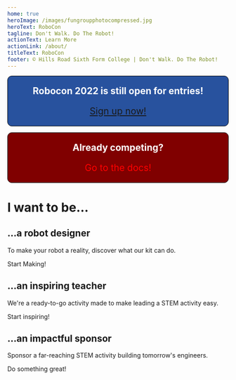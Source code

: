 ```yaml
---
home: true
heroImage: /images/fungroupphotocompressed.jpg
heroText: RoboCon
tagline: Don't Walk. Do The Robot!
actionText: Learn More
actionLink: /about/
titleText: RoboCon
footer: © Hills Road Sixth Form College | Don't Walk. Do The Robot!
---
```

<div style="text-align:center; border-style: solid; border-width:1px; border-color: #000000; border-radius: 10px;  background-color: #28529e; font-size: 21px; padding: 0 1rem; color:white;">
<p>
<strong>Robocon 2022 is still open for entries!</strong>
</p>

<p>
<a href="https://hr-robocon.org/signup" class="link-button" style="display: inline-block">Sign up now!</a>

</p>
</div>

<p>

<h>   </h>

</p>

<div style="text-align:center; border-style: solid; border-width:1px; border-color: #000000; border-radius: 10px; background-color: #800000; font-size: 21px; padding: 0 1rem; color:white;">
<p>
<strong>Already competing?</strong>
</p>
<p>
<a href="https://hr-robocon.org/docs" class="redlink" style="display: inline-block">Go to the docs!</a>


</p>
</div>

<h1>I want to be...</h1>

<div class="features">
  <div class="feature">
    <h2>...a robot designer</h2>
    <p>To make your robot a reality, discover what our kit can do.</p>
    <router-link class="feature-button" to="/about/for-students.html">Start Making!</router-link>
  </div>
  <div class="feature">
    <h2>...an inspiring teacher</h2>
    <p>We're a ready-to-go activity made to make leading a STEM activity easy.</p>
    <router-link class="feature-button" to="/about/for-teachers.html">Start inspiring!</router-link>
  </div>
  <div class="feature">
    <h2>...an impactful sponsor</h2>
    <p>Sponsor a far-reaching STEM activity building tomorrow's engineers.</p>
    <router-link class="feature-button" to="/about/for-sponsors.html">Do something great!</router-link>
  </div>
</div>

<style>
a.redlink {
  color: red;
  background-color: transparent;
  text-decoration: none;
}


</style>